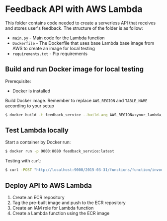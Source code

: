 # Feedback API with AWS Lambda
This folder contains code needed to create a serverless API that receives and stores user's feedback. The structure of the folder is as follow:
- `main.py` - Main code for the Lambda function
- `Dockerfile` - The Dockerfile that uses base Lambda base image from AWS to create an image for local testing
- `requirements.txt` - Pip requirements

## Build and run Docker image for local testing
Prerequisite:
- Docker is installed

Build Docker image. Remember to replace `AWS_REGION` and `TABLE_NAME` according to your setup
```bash
$ docker build -t feedback_service --build-arg AWS_REGION=<your_lambda_region> TABLE_NAME=<your_table_name>
```
## Test Lambda locally

Start a container by Docker run:
```bash
$ docker run -p 9000:8080 feedback_service:latest
```
Testing with `curl`:
```bash
$ curl -POST "http://localhost:9000/2015-03-31/functions/function/invocations" -d '<add payload here>'
```

## Deploy API to AWS Lambda
1. Create an ECR repository
2. Tag the pre-built image and push to the ECR repository
3. Create an IAM role for Lambda function
4. Create a Lambda function using the ECR image
